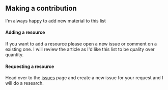 ## Making a contribution

I'm always happy to add new material to this list

#### Adding a resource
If you want to add a resource please open a new issue or comment on a existing one.
I will review the article as I'd like this list to be quality over quantity.

#### Requesting a resource
Head over to the [issues](https://github.com/timjacobi/angular-education/issues) page and create a new issue for your request and I will do a research.
